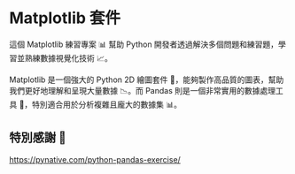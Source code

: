 # Matplotlib 套件

這個 Matplotlib 練習專案 📊 幫助 Python 開發者透過解決多個問題和練習題，學習並熟練數據視覺化技術 📈。

Matplotlib 是一個強大的 Python 2D 繪圖套件 🎨，能夠製作高品質的圖表，幫助我們更好地理解和呈現大量數據 📉。而 Pandas 則是一個非常實用的數據處理工具 🐼，特別適合用於分析複雜且龐大的數據集 📊。

## 特別感謝 🙏

https://pynative.com/python-pandas-exercise/

